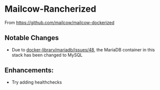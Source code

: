 # Mailcow-Rancherized

From https://github.com/mailcow/mailcow-dockerized

## Notable Changes

- Due to [docker-library/mariadb/issues/48](https://github.com/docker-library/mariadb/issues/48), the MariaDB container in this stack has been changed to MySQL

## Enhancements:

  - Try adding healthchecks